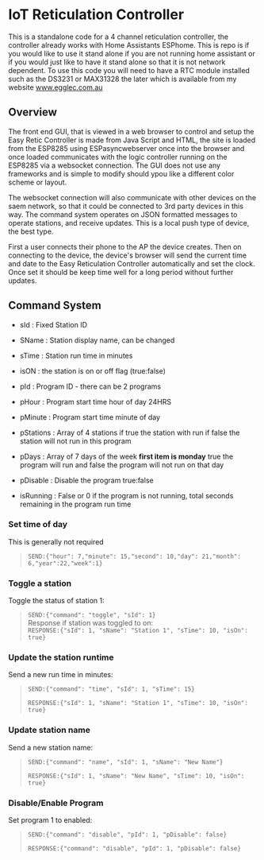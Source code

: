 # IoT Reticulation Controller

This is a standalone code for a 4 channel reticulation controller, the controller already works with Home Assistants ESPhome.  This is repo is if you would like to use it stand alone if you are not running home assistant or if you would just like to have it stand alone so that it is not network dependent.
To use this code you will need to have a RTC module installed such as the DS3231 or MAX31328 the later which is available from my website www.egglec.com.au

## Overview

The front end GUI, that is viewed in a web browser to control and setup the Easy Retic Controller is made from Java Script and HTML, the site is loaded from the ESP8285 using ESPasyncwebserver once into the browser and once loaded communicates with the logic controller running on the ESP8285 via a websocket connection. The GUI does not use any frameworks and is simple to modify should ypou like a different color scheme or layout.

The websocket connection will also communicate with other devices on the saem network, so that it could be connected to 3rd party devices in this way. The command system operates on JSON formatted messages to operate stations, and receive updates.  This is a local push type of device, the best type.

First a user connects their phone to the AP the device creates. Then on connecting to the device, the device's browser will send the current time and date to the Easy Reticulation Controller automatically and set the clock. Once set it should be keep time well for a long period without further updates.

## Command System

- sId : Fixed Station ID
- SName : Station display name, can be changed
- sTime : Station run time in minutes
- isON : the station is on or off flag (true:false)

- pId : Program ID - there can be 2 programs
- pHour : Program start time hour of day 24HRS
- pMinute : Program start time minute of day
- pStations : Array of 4 stations if true the station with run if false the station will not run in this program
- pDays : Array of 7 days of the week **first item is monday** true the program will run and false the program will not run on that day
- pDisable : Disable the program true:false
- isRunning : False or 0 if the program is not running, total seconds remaining in the program run time

### Set time of day

This is generally not required
>`SEND:{"hour": 7,"minute": 15,"second": 10,"day": 21,"month": 6,"year":22,"week":1}`

### Toggle a station

Toggle the status of station 1:  
>`SEND:{"command": "toggle", "sId": 1}`  
Response if station was toggled to on:  
>`RESPONSE:{"sId": 1, "sName": "Station 1", "sTime": 10, "isOn": true}`  

### Update the station runtime

Send a new run time in minutes:  

>`SEND:{"command": "time", "sId": 1, "sTime": 15}`   
>
>`RESPONSE:{"sId": 1, "sName": "Station 1", "sTime": 10, "isOn": true}`  

### Update station name

Send a new station name:

>`SEND:{"command": "name", "sId": 1, "sName": "New Name"}`
>
>`RESPONSE:{"sId": 1, "sName": "New Name", "sTime": 10, "isOn": true}`

### Disable/Enable Program

Set program 1 to enabled:  

>`SEND:{"command": "disable", "pId": 1, "pDisable": false}`
>
>`RESPONSE:{"command": "disable", "pId": 1, "pDisable": false}`
